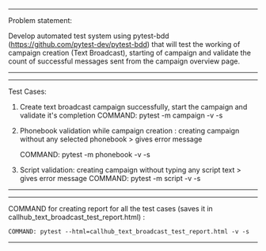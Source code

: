 

___________________________________________________________
Problem statement: 

Develop automated test system using pytest-bdd (https://github.com/pytest-dev/pytest-bdd) that will test the working of campaign creation (Text Broadcast), starting of campaign and validate the count of successful messages sent from the campaign overview page.
____________________________________________________________


___________________________________________________________
Test Cases: 

1. Create text broadcast campaign successfully, start the campaign and validate it's completion
  	COMMAND: pytest -m campaign -v -s 

2. Phonebook validation while campaign creation : creating campaign without any selected phonebook > gives error message

	COMMAND: pytest -m phonebook -v -s

3. Script validation: creating campaign without typing any script text > gives error message
	COMMAND: pytest -m script -v -s 
____________________________________________________________


___________________________________________________________

COMMAND for creating report for all the test cases (saves it in callhub_text_broadcast_test_report.html) : 


  	COMMAND: pytest --html=callhub_text_broadcast_test_report.html -v -s 

____________________________________________________________




